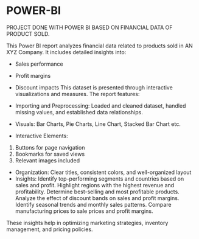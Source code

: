# POWER-BI
PROJECT DONE WITH POWER BI BASED ON FINANCIAL DATA OF PRODUCT SOLD.

This Power BI report analyzes financial data related to products sold in AN XYZ Company.
It includes detailed insights into:
- Sales performance
- Profit margins
- Discount impacts
This dataset is presented through interactive visualizations and measures. 
The report features:

- Importing and Preprocessing:  Loaded and cleaned dataset, handled missing values, and established data relationships.
- Visuals:  Bar Charts, Pie Charts, Line Chart, Stacked Bar Chart etc.
- Interactive Elements:
1. Buttons for page navigation
2. Bookmarks for saved views
3. Relevant images included
- Organization:  Clear titles, consistent colors, and well-organized layout
- Insights:
  Identify top-performing segments and countries based on sales and profit.
  Highlight regions with the highest revenue and profitability.
  Determine best-selling and most profitable products.
  Analyze the effect of discount bands on sales and profit margins.
  Identify seasonal trends and monthly sales patterns.
  Compare manufacturing prices to sale prices and profit margins.
  
These insights help in optimizing marketing strategies, inventory management, and pricing policies.







